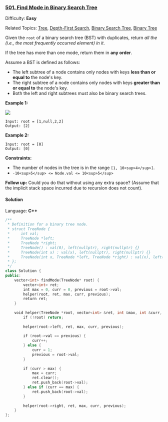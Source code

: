 ### [501\. Find Mode in Binary Search Tree](https://leetcode.com/problems/find-mode-in-binary-search-tree/)

Difficulty: **Easy**

Related Topics: [Tree](https://leetcode.com/tag/tree/), [Depth-First Search](https://leetcode.com/tag/depth-first-search/), [Binary Search Tree](https://leetcode.com/tag/binary-search-tree/), [Binary Tree](https://leetcode.com/tag/binary-tree/)


Given the `root` of a binary search tree (BST) with duplicates, return _all the (i.e., the most frequently occurred element) in it_.

If the tree has more than one mode, return them in **any order**.

Assume a BST is defined as follows:

*   The left subtree of a node contains only nodes with keys **less than or equal to** the node's key.
*   The right subtree of a node contains only nodes with keys **greater than or equal to** the node's key.
*   Both the left and right subtrees must also be binary search trees.

**Example 1:**

![](https://assets.leetcode.com/uploads/2021/03/11/mode-tree.jpg)

```
Input: root = [1,null,2,2]
Output: [2]
```

**Example 2:**

```
Input: root = [0]
Output: [0]
```

**Constraints:**

*   The number of nodes in the tree is in the range `[1, 10<sup>4</sup>]`.
*   `-10<sup>5</sup> <= Node.val <= 10<sup>5</sup>`

**Follow up:** Could you do that without using any extra space? (Assume that the implicit stack space incurred due to recursion does not count).

#### Solution

Language: **C++**

```c++
/**
 * Definition for a binary tree node.
 * struct TreeNode {
 *     int val;
 *     TreeNode *left;
 *     TreeNode *right;
 *     TreeNode() : val(0), left(nullptr), right(nullptr) {}
 *     TreeNode(int x) : val(x), left(nullptr), right(nullptr) {}
 *     TreeNode(int x, TreeNode *left, TreeNode *right) : val(x), left(left), right(right) {}
 * };
 */
class Solution {
public:
    vector<int> findMode(TreeNode* root) {
        vector<int> ret;
        int max = 0, curr = 0, previous = root->val;
        helper(root, ret, max, curr, previous);
        return ret;
    }
    
    void helper(TreeNode *root, vector<int> &ret, int &max, int &curr, int &previous) {
        if (!root) return;
        
        helper(root->left, ret, max, curr, previous);
        
        if (root->val == previous) {
            curr++;
        } else {
            curr = 1;
            previous = root->val;
        }
        
        if (curr > max) {
            max = curr;
            ret.clear();
            ret.push_back(root->val);
        } else if (curr == max) {
            ret.push_back(root->val);
        }
        
        helper(root->right, ret, max, curr, previous);
    }
};
```